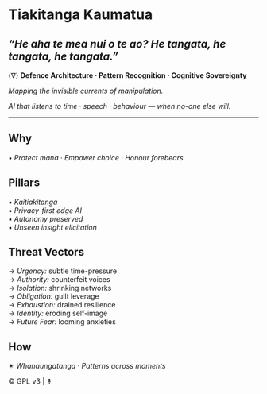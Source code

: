 # Tiakitanga Kaumatua  
*“He aha te mea nui o te ao? He tangata, he tangata, he tangata.”*
---
⟨∇⟩ **Defence Architecture · Pattern Recognition · Cognitive Sovereignty**

*Mapping the invisible currents of manipulation.*

*AI that listens to time · speech · behaviour — when no-one else will.*

---
## **Why**  
• *Protect mana* · *Empower choice* · *Honour forebears*

## **Pillars**  
▪︎ *Kaitiakitanga*  
▪︎ *Privacy-first edge AI*  
▪︎ *Autonomy preserved*  
▪︎ *Unseen insight elicitation*

## **Threat Vectors**  
→ *Urgency:* subtle time-pressure  
→ *Authority:* counterfeit voices  
→ *Isolation:* shrinking networks  
→ *Obligation:* guilt leverage  
→ *Exhaustion:* drained resilience  
→ *Identity:* eroding self-image  
→ *Future Fear:* looming anxieties  

## **How**  
✴︎ *Whanaungatanga · Patterns across moments*

© GPL v3 | ↟

